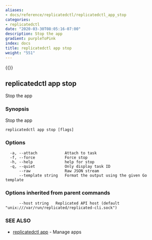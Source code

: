 ```yaml
---
aliases:
- docs/reference/replicatedctl/replicatedctl_app_stop
categories:
- replicatedctl
date: "2020-03-30T08:05:16-07:00"
description: Stop the app
gradient: purpleToPink
index: docs
title: replicatedctl app stop
weight: "551"
---
```


{{<legacynotice>}}

## replicatedctl app stop

Stop the app

### Synopsis

Stop the app

```
replicatedctl app stop [flags]
```

### Options

```
  -a, --attach            Attach to task
  -f, --force             Force stop
  -h, --help              help for stop
  -q, --quiet             Only display task ID
      --raw               Raw JSON stream
      --template string   Format the output using the given Go template
```

### Options inherited from parent commands

```
      --host string   Replicated API host (default "unix:///var/run/replicated/replicated-cli.sock")
```

### SEE ALSO

* [replicatedctl app](/api/replicatedctl/replicatedctl_app/)	 - Manage apps

